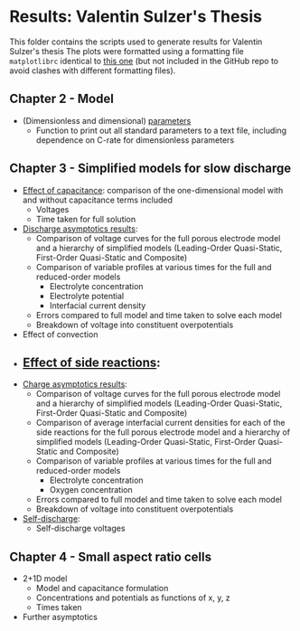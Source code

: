 # Results: Valentin Sulzer's Thesis

This folder contains the scripts used to generate results for Valentin Sulzer's thesis
The plots were formatted using a formatting file `matplotlibrc` identical to [this one](_matplotlibrc) (but not included in the GitHub repo to avoid clashes with different formatting files).

## Chapter 2 - Model

- (Dimensionless and dimensional) [parameters](print_lead_acid_parameters.py)
  - Function to print out all standard parameters to a text file, including dependence on C-rate for dimensionless parameters

## Chapter 3 - Simplified models for slow discharge

- [Effect of capacitance](effect_of_capacitance.py): comparison of the one-dimensional model with and without capacitance terms included
  - Voltages
  - Time taken for full solution
- [Discharge asymptotics results](lead_acid_discharge.py):
  - Comparison of voltage curves for the full porous electrode model and a hierarchy of simplified models (Leading-Order Quasi-Static, First-Order Quasi-Static and Composite)
  - Comparison of variable profiles at various times for the full and reduced-order models
    - Electrolyte concentration
    - Electrolyte potential
    - Interfacial current density
  - Errors compared to full model and time taken to solve each model
  - Breakdown of voltage into constituent overpotentials
- Effect of convection
- [Effect of side reactions](effect_of_side_reactions.py):
  -
- [Charge asymptotics results](lead_acid_charge.py):
  - Comparison of voltage curves for the full porous electrode model and a hierarchy of simplified models (Leading-Order Quasi-Static, First-Order Quasi-Static and Composite)
  - Comparison of average interfacial current densities for each of the side reactions for the full porous electrode model and a hierarchy of simplified models (Leading-Order Quasi-Static, First-Order Quasi-Static and Composite)
  - Comparison of variable profiles at various times for the full and reduced-order models
    - Electrolyte concentration
    - Oxygen concentration
  - Errors compared to full model and time taken to solve each model
  - Breakdown of voltage into constituent overpotentials
- [Self-discharge](self_discharge.py):
  - Self-discharge voltages

## Chapter 4 - Small aspect ratio cells

- 2+1D model
  - Model and capacitance formulation
  - Concentrations and potentials as functions of x, y, z
  - Times taken
- Further asymptotics
